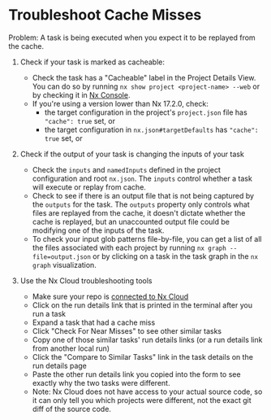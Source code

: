 # Troubleshoot Cache Misses

Problem: A task is being executed when you expect it to be replayed from the cache.

1. Check if your task is marked as cacheable:

   -  Check the task has a "Cacheable" label in the Project Details View. You can do so by running `nx show project <project-name> --web` or by checking it in [Nx Console](/recipes/nx-console/console-project-details).
   -  If you're using a version lower than Nx 17.2.0, check:
      -  the target configuration in the project's `project.json` file has `"cache": true` set, or
      -  the target configuration in `nx.json#targetDefaults` has `"cache": true` set, or

1. Check if the output of your task is changing the inputs of your task

   -  Check the `inputs` and `namedInputs` defined in the project configuration and root `nx.json`. The `inputs` control whether a task will execute or replay from cache.
   -  Check to see if there is an output file that is not being captured by the `outputs` for the task. The `outputs` property only controls what files are replayed from the cache, it doesn't dictate whether the cache is replayed, but an unaccounted output file could be modifying one of the inputs of the task.
   -  To check your input glob patterns file-by-file, you can get a list of all the files associated with each project by running `nx graph --file=output.json` or by clicking on a task in the task graph in the `nx graph` visualization.

1. Use the Nx Cloud troubleshooting tools
   -  Make sure your repo is [connected to Nx Cloud](/ci/features/remote-cache)
   -  Click on the run details link that is printed in the terminal after you run a task
   -  Expand a task that had a cache miss
   -  Click "Check For Near Misses" to see other similar tasks
   -  Copy one of those similar tasks' run details links (or a run details link from another local run)
   -  Click the "Compare to Similar Tasks" link in the task details on the run details page
   -  Paste the other run details link you copied into the form to see exactly why the two tasks were different.
   -  Note: Nx Cloud does not have access to your actual source code, so it can only tell you which projects were different, not the exact git diff of the source code.
